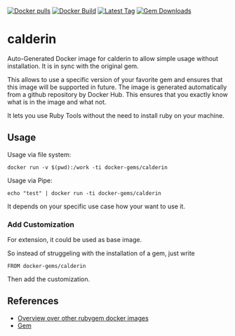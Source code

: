 [![Docker pulls](https://img.shields.io/docker/pulls/rubygem/calderin.svg)](https://hub.docker.com/r/rubygem/calderin/)
[![Docker Build](https://img.shields.io/docker/automated/rubygem/calderin.svg)](https://hub.docker.com/r/rubygem/calderin/)
[![Latest Tag](https://img.shields.io/github/tag/docker-rubygem/calderin.svg)](https://hub.docker.com/r/rubygem/calderin/)
[![Gem Downloads](https://img.shields.io/gem/dt/calderin.svg)](https://rubygems.org/gems/calderin/)
# calderin

Auto-Generated Docker image for calderin to allow simple usage without installation.
It is in sync with the original gem.

This allows to use a specific version of your favorite gem and ensures that this image will be supported in future.
The image is generated automatically from a github repository by Docker Hub.
This ensures that you exactly know what is in the image and what not.

It lets you use Ruby Tools without the need to install ruby on your machine.

## Usage

Usage via file system:

`docker run -v $(pwd):/work -ti docker-gems/calderin`

Usage via Pipe:

`echo "test" | docker run -ti docker-gems/calderin`

It depends on your specific use case how your want to use it.

### Add Customization

For extension, it could be used as base image.

So instead of struggeling with the installation of a gem, just write

`FROM docker-gems/calderin`

Then add the customization.

## References

 - [Overview over other rubygem docker images](https://github.com/thinkbot/docker-rubygem)
 - [Gem](https://rubygems.org/gems/calderin/)
